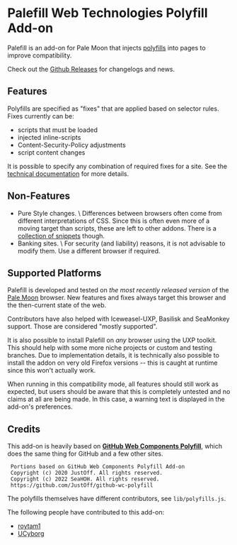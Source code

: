 # Palefill Web Technologies Polyfill Add-on

Palefill is an add-on for Pale Moon that injects [polyfills](https://en.wikipedia.org/wiki/Polyfill_(programming))
into pages to improve compatibility.

Check out the [Github Releases](https://github.com/martok/palefill/releases/) for changelogs and news.

## Features

Polyfills are specified as "fixes" that are applied based on selector rules. Fixes currently can be:

  * scripts that must be loaded
  * injected inline-scripts
  * Content-Security-Policy adjustments
  * script content changes

It is possible to specify any combination of required fixes for a site. See the [technical documentation](rules.md)
for more details.

## Non-Features

  * Pure Style changes. \\
    Differences between browsers often come from different interpretations of CSS. Since this is often even more of a moving target than scripts, these are left to other addons. There is a [collection of snippets](styles.md) though.
  * Banking sites. \\
    For security (and liability) reasons, it is not advisable to modify them. Use a different browser if required.

## Supported Platforms

Palefill is developed and tested on *the most recently released version* of the [Pale Moon](https://www.palemoon.org/) browser.
New features and fixes always target this browser and the then-current state of the web.

Contributors have also helped with Iceweasel-UXP, Basilisk and SeaMonkey support. Those are considered "mostly supported".

It is also possible to install Palefill on *any* browser using the UXP toolkit. This should help with some more niche
projects or custom and testing branches. Due to implementation details, it is technically also possible to install the
addon on very old Firefox versions -- this is caught at runtime since this won't actually work.

When running in this compatibility mode, all features should still work as expected, but users should be aware that this
is completely untested and no claims at all are being made. In this case, a warning text is displayed in the add-on's preferences.

## Credits

This add-on is heavily based on [**GitHub Web Components Polyfill**](https://github.com/JustOff/github-wc-polyfill),
which does the same thing for GitHub and a few other sites.
```
 Portions based on GitHub Web Components Polyfill Add-on
 Copyright (c) 2020 JustOff. All rights reserved.
 Copyright (c) 2022 SeaHOH. All rights reserved.
 https://github.com/JustOff/github-wc-polyfill
```

The polyfills themselves have different contributors, see `lib/polyfills.js`.

The following people have contributed to this add-on:

  * [roytam1](https://github.com/roytam1)
  * [UCyborg](https://github.com/UCyborg)

